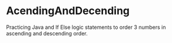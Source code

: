 # AcendingAndDecending
Practicing Java and If Else logic statements to order 3 numbers in ascending and descending order.
